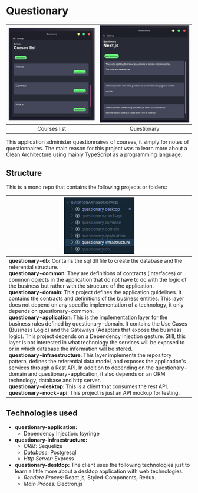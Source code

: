 # Questionary

| ![courses_list](./docs/assets/courses_list.png) | ![courses_list](./docs/assets/questionary.png) |
| :---------------------------------------------: | :--------------------------------------------: |
|                  Courses list                   |                  Questionary                   |



This application administer questionnaires of courses, it simply for notes of questionnaires. The main reason for this project was to learn more about a Clean Architecture using mainly TypeScript as a programming language.

## Structure

This is a mono repo that contains the following projects or folders:

| <img src="./docs/assets/structure_workspace.png" alt="structure_workspace"  /> |
| ------------------------------------------------------------ |
| **questionary-db**: Contains the sql dll file to create the database and the referential structure.<br />**questionary-common:** They are definitions of contracts (interfaces) or common objects in the application that do not have to do with the logic of the business but rather with the structure of the application.<br />**questionary-domain:** This project defines the application guidelines. It contains the contracts and definitions of the business entities. This layer does not depend on any specific implementation of a technology, it only depends on questionary-common.<br />**questionary-application:** This is the implementation layer for the business rules defined by questionary-domain. It contains the Use Cases (Business Logic) and the Gateways (Adapters that expose the business logic). This project depends on a Dependency Injection gesture. Still, this layer is not interested in what technology the services will be exposed to or in which database the information will be stored.<br />**questionary-infraestructure:** This layer implements the repository pattern, defines the referential data model, and exposes the application's services through a Rest API. In addition to depending on the questionary-domain and questionary-application, it also depends on an ORM technology, database and http server.<br />**questionary-desktop:** This is a client that consumes the rest API.<br />**questionary-mock-api**: This project is just an API mockup for testing. |



## Technologies used

* **questionary-application:**
  * Dependency Injection: tsyringe
* **questionary-infraestructure:**
  * *ORM*: Sequelize
  * *Database:* Postgresql
  * *Http Server:* Express
* **questionary-desktop:** The client uses the following technologies just to learn a little more about a desktop application with web technologies.
  * *Rendere Proces:* React.js, Styled-Components, Redux.
  * *Main Proces:* Electron.js

